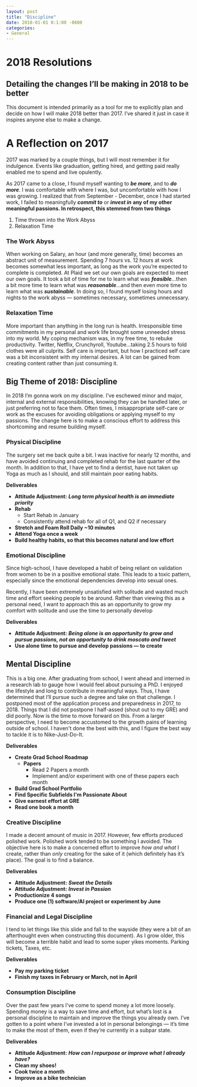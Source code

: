 ```yaml
---
layout: post
title: "Discipline"
date: 2018-01-01 0:1:00 -0600
categories:
- General
---
```


# 2018 Resolutions

## Detailing the changes I’ll be making in 2018 to be better

This document is intended primarily as a tool for me to explicitly plan and decide on how I will make 2018 better than 2017. I’ve shared it just in case it inspires anyone else to make a change.

# A Reflection on 2017

2017 was marked by a couple things, but I will most remember it for indulgence. Events like graduation, getting hired, and getting paid really enabled me to spend and live opulently. 


As 2017 came to a close, I found myself wanting to ***be more***, and to ***do more***. I was comfortable with where I was, but uncomfortable with how I was growing. I realized that from September - December, once I had started work, I failed to meaningfully ***commit to*** or ***invest in*** **any of my other meaningful passions. In retrospect, this stemmed from two things**


1. Time thrown into the Work Abyss
2. Relaxation Time

### The Work Abyss

When working on Salary, an hour (and more generally, time) becomes an abstract unit of measurement. Spending 7 hours vs. 12 hours at work becomes somewhat less important, as long as the work you’re expected to complete is completed. At Plaid we set our own goals are expected to meet our own goals. It took a bit of time for me to learn what was ***feasible***…then a bit more time to learn what was ***reasonable***…and then even more time to learn what was ***sustainable***. In doing so, I found myself losing hours and nights to the work abyss — sometimes necessary, sometimes unnecessary. 


### Relaxation Time

More important than anything in the long run is health. Irresponsible time commitments in my personal and work life brought some unneeded stress into my world. My coping mechanism was, in my free time, to rebuke productivity. Twitter, Netflix, Crunchyroll, Youtube…taking 2.5 hours to fold clothes were all culprits. Self care is important, but how I practiced self care was a bit inconsistent with my internal desires. A lot can be gained from creating content rather than just consuming it.

## Big Theme of 2018: Discipline

In 2018 I’m gonna work on my discipline. I’ve eschewed minor and major, internal and external responsibilities, knowing they can be handled later, or just preferring not to face them. Often times, I misappropriate self-care or work as the excuses for avoiding obligations or applying myself to my passions. The change here is to make a conscious effort to address this shortcoming and resume building myself.

### Physical Discipline

The surgery set me back quite a bit. I was inactive for nearly 12 months, and have avoided continuing and completed rehab for the last quarter of the month. In addition to that, I have yet to find a dentist, have not taken up Yoga as much as I should, and still maintain poor eating habits.

**Deliverables**

- **Attitude Adjustment:** ***Long term physical health is an immediate priority***
- **Rehab**
  - Start Rehab in January
  - Consistently attend rehab for all of Q1, and Q2 if necessary
- **Stretch and Foam Roll Daily ~10 minutes**
- **Attend Yoga once a week**
- **Build healthy habits, so that this becomes natural and low effort**

### Emotional Discipline

Since high-school, I have developed a habit of being reliant on validation from women to be in a positive emotional state. This leads to a toxic pattern, especially since the emotional dependencies develop into sexual ones. 

Recently, I have been extremely unsatisfied with solitude and wasted much time and effort seeking people to be around. Rather than viewing this as a personal need, I want to approach this as an opportunity to grow my comfort with solitude and use the time to personally develop

**Deliverables**

- **Attitude Adjustment:** ***Being alone is an opportunity to grow and pursue passions, not an opportunity to drink moscato and tweet***
- **Use alone time to pursue and develop passions — to create**

## Mental Discipline

This is a big one. After graduating from school, I went ahead and interned in a research lab to gauge how I would feel about pursuing a PhD. I enjoyed the lifestyle and long to contribute in meaningful ways. Thus, I have determined that I’ll pursue such a degree and take on that challenge. I postponed most of the application process and preparedness in 2017, to 2018. Things that I did not postpone I half-assed (shout out to my GRE) and did poorly. Now is the time to move forward on this. From a larger perspective, I need to become accustomed to the growth pains of learning outside of school. I haven't done the best with this, and I figure the best way to tackle it is to Nike-Just-Do-It.

**Deliverables**

- **Create Grad School Roadmap**
  - **Papers**
    - Read 2 Papers a month
    - Implement and/or experiment with one of these papers each month
- **Build Grad School Portfolio**
- **Find Specific Subfields I'm Passionate About**
- **Give earnest effort at GRE**
- **Read one book a month**

### Creative Discipline

I made a decent amount of music in 2017. However, few efforts produced polished work. Polished work tended to be something I avoided. The objective here is to make a concerned effort to improve *how and what* I create, rather than *only* creating for the sake of it (which definitely has it’s place). The goal is to find a balance. 

**Deliverables**

- **Attitude Adjustment:** ***Sweat the Details***
- **Attitude Adjustment:** ***Invest in Passion***
- **Productionize 4 songs**
- **Produce one (1) software/AI project or experiment by June**

### Financial and Legal Discipline

I tend to let things like this slide and fall to the wayside (they were a bit of an afterthought even when constructing this document). As I grow older, this will become a terrible habit and lead to some super yikes moments. Parking tickets, Taxes, etc. 

**Deliverables**

- **Pay my parking ticket**
- **Finish my taxes in February or March, not in April**


### Consumption Discipline

Over the past few years I’ve come to spend money a lot more loosely. Spending money is a way to save time and effort, but what’s lost is a personal discipline to maintain and improve the things you already own. I’ve gotten to a point where I’ve invested a lot in personal belongings — it’s time to make the most of them, even if they’re currently in a subpar state. 

**Deliverables**

- **Attitude Adjustment:** ***How can I repurpose or improve what I already have?***
- **Clean my shoes!**
- **Cook twice a month**
- **Improve as a bike technician**

